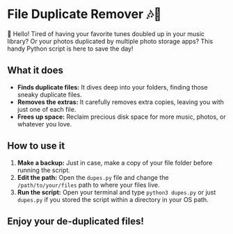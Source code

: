 # File Duplicate Remover 🎶🎵

👋 Hello! Tired of having your favorite tunes doubled up in your music library? Or your photos duplicated by multiple photo storage apps? This handy Python script is here to save the day!

## What it does

* **Finds duplicate files:**  It dives deep into your folders, finding those sneaky duplicate files.
* **Removes the extras:**  It carefully removes extra copies, leaving you with just one of each file.
* **Frees up space:**  Reclaim precious disk space for more music, photos, or whatever you love.

## How to use it

1. **Make a backup:** Just in case, make a copy of your file folder before running the script.
2. **Edit the path:** Open the `dupes.py` file and change the `/path/to/your/files` path to where your files live.
3. **Run the script:**  Open your terminal and type `python3 dupes.py` or just `dupes.py` if you stored the script within a directory in your OS path.  

## Enjoy your de-duplicated files!


